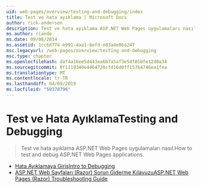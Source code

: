 ```yaml
---
uid: web-pages/overview/testing-and-debugging/index
title: Test ve hata ayıklama | Microsoft Docs
author: rick-anderson
description: Test ve hata ayıklama ASP.NET Web Pages uygulamaları nasıl.
ms.author: riande
ms.date: 09/08/2014
ms.assetid: 1cc6d774-e991-4aa1-8efd-e83a4e0ba247
msc.legacyurl: /web-pages/overview/testing-and-debugging
msc.type: chapter
ms.openlocfilehash: daf4a1bee5d443ea6b7a5af3e5df85bfe12d0a34
ms.sourcegitcommit: 0f1119340e4464720cfd16d0ff15764746ea1fea
ms.translationtype: MT
ms.contentlocale: tr-TR
ms.lasthandoff: 04/09/2019
ms.locfileid: "59378796"
---
```

# <a name="testing-and-debugging"></a><span data-ttu-id="19e42-103">Test ve Hata Ayıklama</span><span class="sxs-lookup"><span data-stu-id="19e42-103">Testing and Debugging</span></span>

> <span data-ttu-id="19e42-104">Test ve hata ayıklama ASP.NET Web Pages uygulamaları nasıl.</span><span class="sxs-lookup"><span data-stu-id="19e42-104">How to test and debug ASP.NET Web Pages applications.</span></span>


- [<span data-ttu-id="19e42-105">Hata Ayıklamaya Giriş</span><span class="sxs-lookup"><span data-stu-id="19e42-105">Intro to Debugging</span></span>](introduction-to-debugging.md)
- [<span data-ttu-id="19e42-106">ASP.NET Web Sayfaları (Razor) Sorun Giderme Kılavuzu</span><span class="sxs-lookup"><span data-stu-id="19e42-106">ASP.NET Web Pages (Razor) Troubleshooting Guide</span></span>](aspnet-web-pages-razor-troubleshooting-guide.md)
